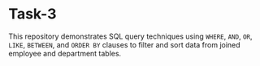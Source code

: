 # Task-3
This repository demonstrates SQL query techniques using `WHERE`, `AND`, `OR`, `LIKE`, `BETWEEN`, and `ORDER BY` clauses to filter and sort data from joined employee and department tables.
